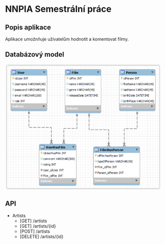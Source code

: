 # NNPIA Semestrální práce

## Popis aplikace

Aplikace umožnňuje uživatelům hodnotit a komentovat filmy.

## Databázový model
![model](docs/model.png)

## API
* Artists
    * [GET]     /artists
    * [GET]     /artists/{id}
    * [POST]    /artists
    * [DELETE]  /artists/{id}
